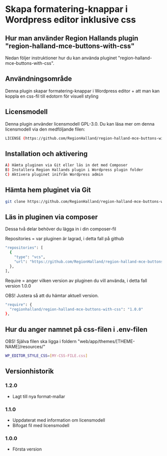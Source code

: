 # Skapa formatering-knappar i Wordpress editor inklusive css

## Hur man använder Region Hallands plugin "region-halland-mce-buttons-with-css"

Nedan följer instruktioner hur du kan använda pluginet "region-halland-mce-buttons-with-css".


## Användningsområde

Denna plugin skapar formatering-knappar i Wordpress editor + att man kan koppla en css-fil till edotorn för visuell styling


## Licensmodell

Denna plugin använder licensmodell GPL-3.0. Du kan läsa mer om denna licensmodell via den medföljande filen:
```sh
LICENSE (https://github.com/RegionHalland/region-halland-mce-buttons-with-css/blob/master/LICENSE)
```


## Installation och aktivering

```sh
A) Hämta pluginen via Git eller läs in det med Composer
B) Installera Region Hallands plugin i Wordpress plugin folder
C) Aktivera pluginet inifrån Wordpress admin
```


## Hämta hem pluginet via Git

```sh
git clone https://github.com/RegionHalland/region-halland-mce-buttons-with-css.git
```


## Läs in pluginen via composer

Dessa två delar behöver du lägga in i din composer-fil

Repositories = var pluginen är lagrad, i detta fall på github

```sh
"repositories": [
  {
    "type": "vcs",
    "url": "https://github.com/RegionHalland/region-halland-mce-buttons-with-css.git"
  },
],
```
Require = anger vilken version av pluginen du vill använda, i detta fall version 1.0.0

OBS! Justera så att du hämtar aktuell version.

```sh
"require": {
  "regionhalland/region-halland-mce-buttons-with-css": "1.0.0"
},
```


## Hur du anger namnet på css-filen i .env-filen

OBS! Själva filen ska ligga i foldern "web/app/themes/[THEME-NAME]/resources/"

```sh
WP_EDITOR_STYLE_CSS=[MY-CSS-FILE.css]
```


## Versionhistorik

### 1.2.0
- Lagt till nya format-mallar

### 1.1.0
- Uppdaterat med information om licensmodell
- Bifogat fil med licensmodell

### 1.0.0
- Första version